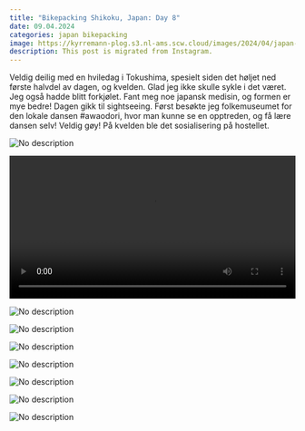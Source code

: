 ```yaml
---
title: "Bikepacking Shikoku, Japan: Day 8"
date: 09.04.2024
categories: japan bikepacking
image: https://kyrremann-plog.s3.nl-ams.scw.cloud/images/2024/04/japan-shikoku-09.04.2024-0.webp
description: This post is migrated from Instagram.
---
```


Veldig deilig med en hviledag i Tokushima, spesielt siden det høljet ned første halvdel av dagen, og kvelden. Glad jeg ikke skulle sykle i det været. Jeg også hadde blitt forkjølet. Fant meg noe japansk medisin, og formen er mye bedre! Dagen gikk til sightseeing. Først besøkte jeg folkemuseumet for den lokale dansen #awaodori, hvor man kunne se en opptreden, og få lære dansen selv! Veldig gøy! På kvelden ble det sosialisering på hostellet.

![No description](https://kyrremann-plog.s3.nl-ams.scw.cloud/images/2024/04/japan-shikoku-09.04.2024-1.webp)

<video width="100%" controls>
  <source src="https://kyrremann-plog.s3.nl-ams.scw.cloud/images/2024/04/japan-shikoku-09.04.2024-2.mp4" type="video/mp4">
  Your browser does not support the video tag.
  <a href="https://kyrremann-plog.s3.nl-ams.scw.cloud/images/2024/04/japan-shikoku-09.04.2024-2.mp4">Download</a> it instead.
</video>

![No description](https://kyrremann-plog.s3.nl-ams.scw.cloud/images/2024/04/japan-shikoku-09.04.2024-3.webp)

![No description](https://kyrremann-plog.s3.nl-ams.scw.cloud/images/2024/04/japan-shikoku-09.04.2024-4.webp)

![No description](https://kyrremann-plog.s3.nl-ams.scw.cloud/images/2024/04/japan-shikoku-09.04.2024-5.webp)

![No description](https://kyrremann-plog.s3.nl-ams.scw.cloud/images/2024/04/japan-shikoku-09.04.2024-6.webp)

![No description](https://kyrremann-plog.s3.nl-ams.scw.cloud/images/2024/04/japan-shikoku-09.04.2024-7.webp)

![No description](https://kyrremann-plog.s3.nl-ams.scw.cloud/images/2024/04/japan-shikoku-09.04.2024-8.webp)

![No description](https://kyrremann-plog.s3.nl-ams.scw.cloud/images/2024/04/japan-shikoku-09.04.2024-9.webp)

